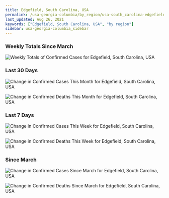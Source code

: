 ```yaml
---
title: Edgefield, South Carolina, USA
permalink: /usa-georgia-columbia/by_region/usa-south_carolina-edgefield-by_region.html
last_updated: Aug 26, 2021
keywords: ["Edgefield, South Carolina, USA", "by region"]
sidebar: usa-georgia-columbia_sidebar
---
```


<h3>Weekly Totals Since March</h3>

![Weekly Totals of Confirmed Cases for Edgefield, South Carolina, USA](/covid_tracker/images/graphs/usa-south_carolina-edgefield-weekly_totals_graph.png)

<h3>Last 30 Days</h3>

![Change in Confirmed Cases This Month for Edgefield, South Carolina, USA](/covid_tracker/images/graphs/usa-south_carolina-edgefield-delta_confirmed-30_days_graph.png)

![Change in Confirmed Deaths This Month for Edgefield, South Carolina, USA](/covid_tracker/images/graphs/usa-south_carolina-edgefield-delta_deaths-30_days_graph.png)

<h3>Last 7 Days</h3>

![Change in Confirmed Cases This Week for Edgefield, South Carolina, USA](/covid_tracker/images/graphs/usa-south_carolina-edgefield-delta_confirmed-7_days_graph.png)

![Change in Confirmed Deaths This Week for Edgefield, South Carolina, USA](/covid_tracker/images/graphs/usa-south_carolina-edgefield-delta_deaths-7_days_graph.png)

<h3>Since March</h3>

![Change in Confirmed Cases Since March for Edgefield, South Carolina, USA](/covid_tracker/images/graphs/usa-south_carolina-edgefield-delta_confirmed-since_march_graph.png)

![Change in Confirmed Deaths Since March for Edgefield, South Carolina, USA](/covid_tracker/images/graphs/usa-south_carolina-edgefield-delta_deaths-since_march_graph.png)
